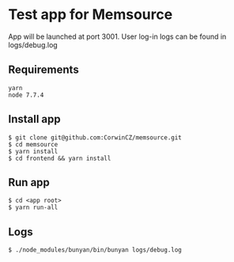 # Test app for Memsource

App will be launched at port 3001. User log-in logs can be found in logs/debug.log 

## Requirements

    yarn
    node 7.7.4

## Install app

    $ git clone git@github.com:CorwinCZ/memsource.git
    $ cd memsource
    $ yarn install
    $ cd frontend && yarn install

## Run app

    $ cd <app root> 
    $ yarn run-all

## Logs
    $ ./node_modules/bunyan/bin/bunyan logs/debug.log